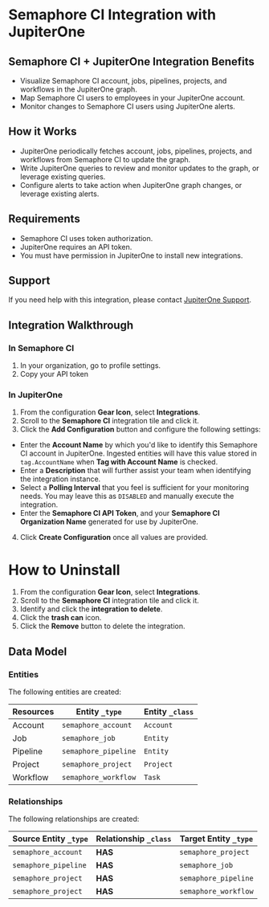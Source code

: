 # Semaphore CI Integration with JupiterOne

## Semaphore CI + JupiterOne Integration Benefits

*   Visualize Semaphore CI account, jobs, pipelines, projects, and workflows in
    the JupiterOne graph.
*   Map Semaphore CI users to employees in your JupiterOne account.
*   Monitor changes to Semaphore CI users using JupiterOne alerts.

## How it Works

*   JupiterOne periodically fetches account, jobs, pipelines, projects, and
    workflows from Semaphore CI to update the graph.
*   Write JupiterOne queries to review and monitor updates to the graph, or
    leverage existing queries.
*   Configure alerts to take action when JupiterOne graph changes, or leverage
    existing alerts.

## Requirements

*   Semaphore CI uses token authorization.
*   JupiterOne requires an API token.
*   You must have permission in JupiterOne to install new integrations.

## Support

If you need help with this integration, please contact
[JupiterOne Support](https://support.jupiterone.io).

## Integration Walkthrough

### In Semaphore CI

1.  In your organization, go to profile settings.
2.  Copy your API token

### In JupiterOne

1.  From the configuration **Gear Icon**, select **Integrations**.
2.  Scroll to the **Semaphore CI** integration tile and click it.
3.  Click the **Add Configuration** button and configure the following settings:

*   Enter the **Account Name** by which you'd like to identify this Semaphore CI
    account in JupiterOne. Ingested entities will have this value stored in
    `tag.AccountName` when **Tag with Account Name** is checked.
*   Enter a **Description** that will further assist your team when identifying
    the integration instance.
*   Select a **Polling Interval** that you feel is sufficient for your monitoring
    needs. You may leave this as `DISABLED` and manually execute the integration.
*   Enter the **Semaphore CI API Token**, and your **Semaphore CI Organization
    Name** generated for use by JupiterOne.

4.  Click **Create Configuration** once all values are provided.

# How to Uninstall

1.  From the configuration **Gear Icon**, select **Integrations**.
2.  Scroll to the **Semaphore CI** integration tile and click it.
3.  Identify and click the **integration to delete**.
4.  Click the **trash can** icon.
5.  Click the **Remove** button to delete the integration.

<!-- {J1_DOCUMENTATION_MARKER_START} -->

<!--
********************************************************************************
NOTE: ALL OF THE FOLLOWING DOCUMENTATION IS GENERATED USING THE
"j1-integration document" COMMAND. DO NOT EDIT BY HAND! PLEASE SEE THE DEVELOPER
DOCUMENTATION FOR USAGE INFORMATION:

https://github.com/JupiterOne/sdk/blob/main/docs/integrations/development.md
********************************************************************************
-->

## Data Model

### Entities

The following entities are created:

| Resources | Entity `_type`       | Entity `_class` |
| --------- | -------------------- | --------------- |
| Account   | `semaphore_account`  | `Account`       |
| Job       | `semaphore_job`      | `Entity`        |
| Pipeline  | `semaphore_pipeline` | `Entity`        |
| Project   | `semaphore_project`  | `Project`       |
| Workflow  | `semaphore_workflow` | `Task`          |

### Relationships

The following relationships are created:

| Source Entity `_type` | Relationship `_class` | Target Entity `_type` |
| --------------------- | --------------------- | --------------------- |
| `semaphore_account`   | **HAS**               | `semaphore_project`   |
| `semaphore_pipeline`  | **HAS**               | `semaphore_job`       |
| `semaphore_project`   | **HAS**               | `semaphore_pipeline`  |
| `semaphore_project`   | **HAS**               | `semaphore_workflow`  |

<!--
********************************************************************************
END OF GENERATED DOCUMENTATION AFTER BELOW MARKER
********************************************************************************
-->

<!-- {J1_DOCUMENTATION_MARKER_END} -->
 
<!--  jupiterOneDocVersion=1-0-0 -->